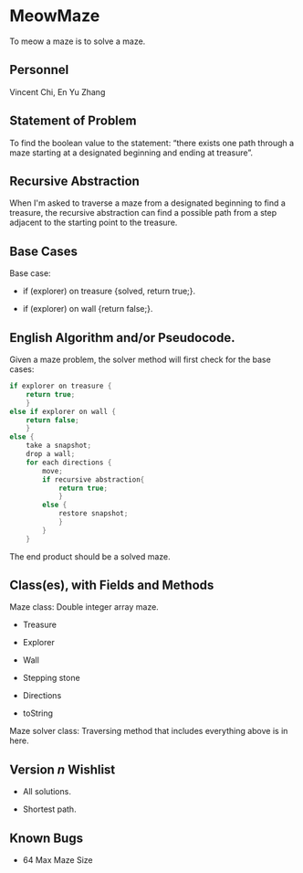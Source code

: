 # MeowMaze
  To meow a maze is to solve a maze.
## Personnel
  Vincent Chi, En Yu Zhang
## Statement of Problem
  To find the boolean value to the statement: “there exists one path through a maze starting at a designated beginning and ending at treasure”.
## Recursive Abstraction
  When I'm asked to traverse a maze from a designated beginning to find a treasure, the recursive abstraction can find a possible path from a step adjacent to the starting point to the treasure. 

## Base Cases
  Base case:
  
  - if (explorer) on treasure {solved, return true;}. 
  
  - if (explorer) on wall {return false;}.
  
## English Algorithm and/or Pseudocode.
Given a maze problem, the solver method will first check for the base cases:

```java
if explorer on treasure {
    return true;
    }
else if explorer on wall {
    return false;
    }
else {
    take a snapshot;
    drop a wall;
    for each directions {
        move;
        if recursive abstraction{
            return true;
            }
        else {
            restore snapshot;
            }
        }
    }
```

  The end product should be a solved maze.
  
## Class(es), with Fields and Methods
  Maze class: Double integer array maze. 
   - Treasure
   
   - Explorer
   
   - Wall
   
   - Stepping stone
   
   - Directions
   
   - toString
  
  Maze solver class: Traversing method that includes everything above is in here.

## Version *n* Wishlist
  - All solutions.
  
  - Shortest path.

## Known Bugs
  - 64 Max Maze Size
